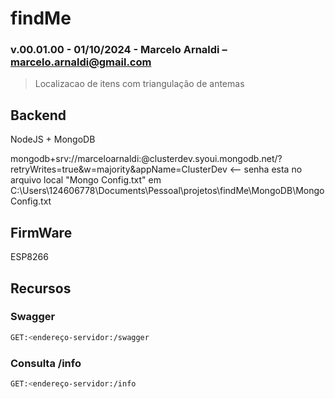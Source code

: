 # findMe
### v.00.01.00 - 01/10/2024 - Marcelo Arnaldi – marcelo.arnaldi@gmail.com

>Localizacao de itens com triangulação de antemas

## Backend

NodeJS + MongoDB

mongodb+srv://marceloarnaldi:<senha>@clusterdev.syoui.mongodb.net/?retryWrites=true&w=majority&appName=ClusterDev <-- senha esta no arquivo local "Mongo Config.txt" em C:\Users\124606778\Documents\Pessoal\projetos\findMe\MongoDB\Mongo Config.txt

## FirmWare

ESP8266

## Recursos

### Swagger
```sh
GET:<endereço-servidor:/swagger
```
### Consulta /info
```sh
GET:<endereço-servidor:/info
```
